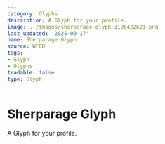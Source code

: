 ```yaml
---
category: Glyphs
description: A Glyph for your profile.
image: ../images/sherparage-glyph-3196422621.png
last_updated: '2025-09-17'
name: Sherparage Glyph
source: WFCD
tags:
- Glyph
- Glyphs
tradable: false
type: Glyph
---
```


# Sherparage Glyph

A Glyph for your profile.

